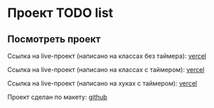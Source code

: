 # Проект TODO list

## Посмотреть проект

Ссылка на live-проект (написано на классах без таймера): [vercel](https://react-todo-list-azure-kappa.vercel.app/)

Ссылка на live-проект (написано на классах с таймером): [vercel](https://react-todo-list-add-timer-task.vercel.app/)

Ссылка на live-проект (написано на хуках с таймером): [vercel](https://react-todo-list-todo-hooks.vercel.app/)

Проект сделан по макету: [github](https://github.com/jm-program/todo-template/tree/task_timer)
